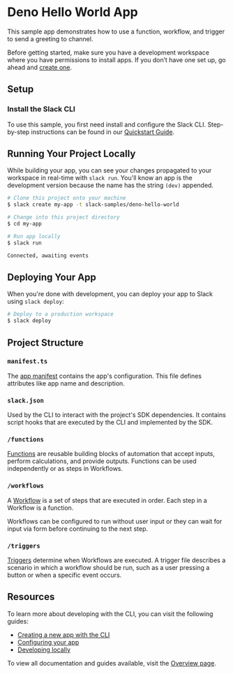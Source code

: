 # Deno Hello World App

This sample app demonstrates how to use a function, workflow, and trigger to
send a greeting to channel.

Before getting started, make sure you have a development workspace where you
have permissions to install apps. If you don’t have one set up, go ahead and
[create one](https://slack.com/create).

## Setup

### Install the Slack CLI

To use this sample, you first need install and configure the Slack CLI.
Step-by-step instructions can be found in our
[Quickstart Guide](https://api.slack.com/future/quickstart).

## Running Your Project Locally

While building your app, you can see your changes propagated to your workspace
in real-time with `slack run`. You'll know an app is the development version
because the name has the string `(dev)` appended.

```zsh
# Clone this project onto your machine
$ slack create my-app -t slack-samples/deno-hello-world

# Change into this project directory
$ cd my-app

# Run app locally
$ slack run

Connected, awaiting events
```

## Deploying Your App

When you're done with development, you can deploy your app to Slack using
`slack deploy`:

```zsh
# Deploy to a production workspace
$ slack deploy
```

## Project Structure

### `manifest.ts`

The [app manifest](https://api.slack.com/future/manifest) contains the app's
configuration. This file defines attributes like app name and description.

### `slack.json`

Used by the CLI to interact with the project's SDK dependencies. It contains
script hooks that are executed by the CLI and implemented by the SDK.

### `/functions`

[Functions](https://api.slack.com/future/functions) are reusable building blocks
of automation that accept inputs, perform calculations, and provide outputs.
Functions can be used independently or as steps in Workflows.

### `/workflows`

A [Workflow](https://api.slack.com/future/workflows) is a set of steps that are
executed in order. Each step in a Workflow is a function.

Workflows can be configured to run without user input or they can wait for input
via form before continuing to the next step.

### `/triggers`

[Triggers](https://api.slack.com/future/triggers) determine when Workflows are
executed. A trigger file describes a scenario in which a workflow should be run,
such as a user pressing a button or when a specific event occurs.

## Resources

To learn more about developing with the CLI, you can visit the following guides:

- [Creating a new app with the CLI](https://api.slack.com/future/create)
- [Configuring your app](https://api.slack.com/future/manifest)
- [Developing locally](https://api.slack.com/future/run)

To view all documentation and guides available, visit the
[Overview page](https://api.slack.com/future/overview).
